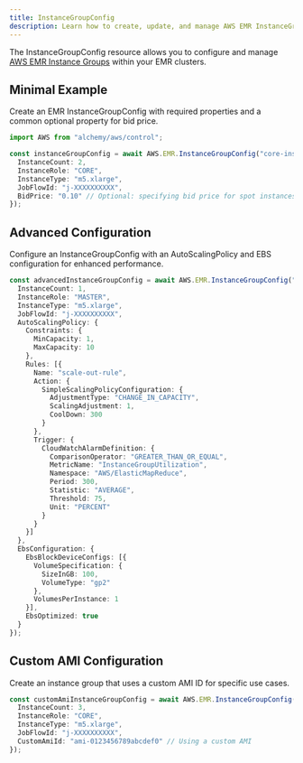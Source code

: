 ```yaml
---
title: InstanceGroupConfig
description: Learn how to create, update, and manage AWS EMR InstanceGroupConfigs using Alchemy Cloud Control.
---
```



The InstanceGroupConfig resource allows you to configure and manage [AWS EMR Instance Groups](https://docs.aws.amazon.com/emr/latest/userguide/) within your EMR clusters.

## Minimal Example

Create an EMR InstanceGroupConfig with required properties and a common optional property for bid price.

```ts
import AWS from "alchemy/aws/control";

const instanceGroupConfig = await AWS.EMR.InstanceGroupConfig("core-instance-group", {
  InstanceCount: 2,
  InstanceRole: "CORE",
  InstanceType: "m5.xlarge",
  JobFlowId: "j-XXXXXXXXXX",
  BidPrice: "0.10" // Optional: specifying bid price for spot instances
});
```

## Advanced Configuration

Configure an InstanceGroupConfig with an AutoScalingPolicy and EBS configuration for enhanced performance.

```ts
const advancedInstanceGroupConfig = await AWS.EMR.InstanceGroupConfig("master-instance-group", {
  InstanceCount: 1,
  InstanceRole: "MASTER",
  InstanceType: "m5.xlarge",
  JobFlowId: "j-XXXXXXXXXX",
  AutoScalingPolicy: {
    Constraints: {
      MinCapacity: 1,
      MaxCapacity: 10
    },
    Rules: [{
      Name: "scale-out-rule",
      Action: {
        SimpleScalingPolicyConfiguration: {
          AdjustmentType: "CHANGE_IN_CAPACITY",
          ScalingAdjustment: 1,
          CoolDown: 300
        }
      },
      Trigger: {
        CloudWatchAlarmDefinition: {
          ComparisonOperator: "GREATER_THAN_OR_EQUAL",
          MetricName: "InstanceGroupUtilization",
          Namespace: "AWS/ElasticMapReduce",
          Period: 300,
          Statistic: "AVERAGE",
          Threshold: 75,
          Unit: "PERCENT"
        }
      }
    }]
  },
  EbsConfiguration: {
    EbsBlockDeviceConfigs: [{
      VolumeSpecification: {
        SizeInGB: 100,
        VolumeType: "gp2"
      },
      VolumesPerInstance: 1
    }],
    EbsOptimized: true
  }
});
```

## Custom AMI Configuration

Create an instance group that uses a custom AMI ID for specific use cases.

```ts
const customAmiInstanceGroupConfig = await AWS.EMR.InstanceGroupConfig("custom-ami-instance-group", {
  InstanceCount: 3,
  InstanceRole: "CORE",
  InstanceType: "m5.xlarge",
  JobFlowId: "j-XXXXXXXXXX",
  CustomAmiId: "ami-0123456789abcdef0" // Using a custom AMI
});
```
